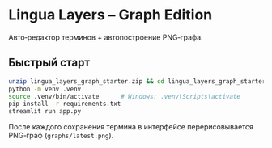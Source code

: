 # Lingua Layers – Graph Edition
Авто‑редактор терминов + автопостроение PNG‑графа.

## Быстрый старт
```bash
unzip lingua_layers_graph_starter.zip && cd lingua_layers_graph_starter
python -m venv .venv
source .venv/bin/activate      # Windows: .venv\Scripts\activate
pip install -r requirements.txt
streamlit run app.py
```
После каждого сохранения термина в интерфейсе перерисовывается PNG‑граф (`graphs/latest.png`).
